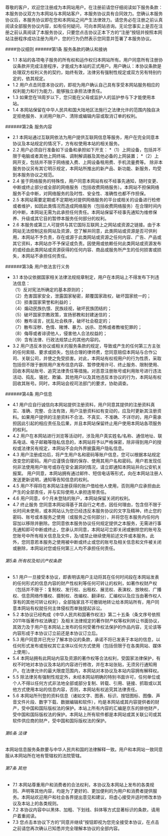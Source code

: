 
尊敬的客户，欢迎您注册成为本网站用户。在注册前请您仔细阅读如下服务条款：
本服务协议双方为本网站与本网站客户，本服务协议具有合同效力。您确认本服务协议后，本服务协议即在您和本网站之间产生法律效力。请您务必在注册之前认真阅读全部服务协议内容，如有任何疑问，可向本网站咨询。无论您事实上是否在注册之前认真阅读了本服务协议，只要您点击协议正本下方的“注册”按钮并按照本网站注册程序成功注册为用户，您的行为仍然表示您同意并签署了本服务协议。

####协议细则
######第1条 服务条款的确认和接纳
* 1.1 本站的各项电子服务的所有权和运作权归本网站所有。用户同意所有注册协议条款并完成注册程序，才能成为本站的正式用户。用户确认：本协议条款是处理双方权利义务的契约，始终有效，法律另有强制性规定或双方另有特别约定的，依其规定。
* 1.2 用户点击同意本协议的，即视为用户确认自己具有享受本网站服务相应的权利能力和行为能力，能够独立承担法律责任。
* 1.3 如果您在18周岁以下，您只能在父母或监护人的监护参与下才能使用本站。
* 1.4 本网站保留在中华人民共和国大陆地区法施行之法律允许的范围内独自决定拒绝服务、关闭用户账户、清除或编辑内容或取消订单的权利。

######第2条 服务内容
* 2.1 本网站通过互联网依法为用户提供互联网信息等服务，用户在完全同意本协议及本站规定的情况下，方有权使用本站的相关服务。  
* 2.2 用户必须自行准备如下设备和承担如下开支：
    *（1）上网设备，包括并不限于电脑或者其他上网终端、调制解调器及其他必备的上网装置；
    *（2）上网开支，包括并不限于网络接入费、上网设备租用费、手机流量费等。
除非本服务协议另有其它明示规定，本网站所推出的新产品、新功能、新服务，均受到本服务协议之规范。
* 2.4 鉴于网络服务的特殊性，用户同意本网站有权不经事先通知，随时变更、中断或终止部分或全部的网络服务（包括收费网络服务）。本网站不担保网络服务不会中断，对网络服务的及时性、安全性、准确性也都不作担保。
* 2.5 本网站需要定期或不定期地对提供网络服务的平台或相关的设备进行检修或者维护，如因此类情况而造成网络服务（包括收费网络服务）在合理时间内的中断，本网站无需为此承担任何责任。本网站保留不经事先通知为维修保养、升级或其它目的暂停本服务任何部分的权利。 
* 2.6 本服务或第三人可提供与其它国际互联网上之网站或资源之链接。由于本网站无法控制这些网站及资源，您了解并同意，此类网站或资源是否可供利用，本网站不予负责，存在或源于此类网站或资源之任何内容、广告、产品或其它资料，本网站亦不予保证或负责。因使用或依赖任何此类网站或资源发布的或经由此类网站或资源获得的任何内容、商品或服务所产生的任何损害或损失，本网站不承担任何责任。 

######第3条 用户依法言行义务
* 3.1 本协议依据国家相关法律法规规章制定，用户在本网站上不得发布下列违法信息：  
（1）反对宪法所确定的基本原则的；  
（2）危害国家安全，泄露国家秘密，颠覆国家政权，破坏国家统一的；  
（3）损害国家荣誉和利益的；  
（4）煽动民族仇恨、民族歧视，破坏民族团结的；  
（5）破坏国家宗教政策，宣扬邪教和封建迷信的；  
（6）散布谣言，扰乱社会秩序，破坏社会稳定的；  
（7）散布淫秽、色情、赌博、暴力、凶杀、恐怖或者教唆犯罪的；  
（8）侮辱或者诽谤他人，侵害他人合法权益的；  
（9）含有法律、行政法规禁止的其他内容的。  
* 3.2 用户违反本协议或相关的服务条款的规定，导致或产生的任何第三方主张的任何索赔、要求或损失，包括合理的律师费，您同意赔偿本网站与合作公司、关联公司，并使之免受损害。对此，本网站有权视用户的行为性质，采取包括但不限于删除用户发布信息内容、暂停使用许可、终止服务、限制使用、回收本网站账号、追究法律责任等措施。对恶意注册账号或利用账号进行违法活动、捣乱、骚扰、欺骗、其他用户以及其他违反本协议的行为，本网站有权回收其账号。同时，本网站会视司法部门的要求，协助调查。

######第4条 用户信息
* 4.1 用户应自行诚信向本网站提供注册资料，用户同意其提供的注册资料真实、准确、完整、合法有效，用户注册资料如有变动的，应及时更新其注册资料。如果用户提供的注册资料不合法、不真实、不准确、不详尽的，用户需承担因此引起的相应责任及后果，并且本网站保留终止用户使用本网站各项服务的权利。
* 4.2 用户在本网站进行浏览等活动时，涉及用户真实姓名/名称、通信地址、联系电话、电子邮箱等隐私信息的，本网站将予以严格保密，除非得到用户的授权或法律另有规定，本网站不会向外界披露用户隐私信息。
* 4.3 用户注册成功后，将产生用户名和密码等账户信息，您可以根据本站规定改变您的密码。用户应谨慎合理的保存、使用其用户名和密码。用户若发现任何非法使用用户账号或存在安全漏洞的情况，请立即通知本网站并向公安机关报案。
用户同意，本网站拥有通过邮件、短信电话等形式，向在本网站注册人发送更新说明，通知等告知信息的权利。
* 4.5 用户不得将在本网站注册获得的账户借给他人使用，否则用户应承担由此产生的全部责任，并与实际使用人承担连带责任。
* 4.6 用户同意，6个月未登陆的账户，本网站保留关闭的权利。
* 4.7 终止服务 
您同意本网站得基于其自行之考虑，因任何理由，包含但不限于长时间未使用，或本网站认为您已经违反本服务协议的文字及精神，终止您的密码、账号或本服务之使用（或服务之任何部分），并将您在本服务内任何内容加以移除并删除。您同意依本服务协议任何规定提供之本服务，无需进行事先通知即可中断或终止，您承认并同意，本网站可立即关闭或删除您的账号及您账号中所有相关信息及文件，及/或禁止继续使用前述文件或本服务。此外，您同意若本服务之使用被中断或终止或您的账号及相关信息和文件被关闭或删除，本网站对您或任何第三人均不承担任何责任。

###### 第5条 所有权及知识产权条款
* 5.1 用户一旦接受本协议，即表明该用户主动将其在任何时间段在本网站发表的任何形式的信息内容的财产性权利等任何可转让的权利，如著作权财产权（包括并不限于：复制权、发行权、出租权、展览权、表演权、放映权、广播权、信息网络传播权、摄制权、改编权、翻译权、汇编权以及应当由著作权人享有的其他可转让权利），全部独家且不可撤销地转让给本网站所有，用户同意本网站有权就任何主体侵权而单独提起诉讼。
* 5.2 本协议已经构成《中华人民共和国著作权法》第二十五条（条文序号依照2011年版著作权法确定）及相关法律规定的著作财产权等权利转让书面协议，其效力及于用户在本网站上发布的任何受著作权法保护的作品内容，无论该等内容形成于本协议订立前还是本协议订立后。
* 5.3 用户同意并已充分了解本协议的条款，承诺不将已发表于本站的信息，以任何形式发布或授权其它主体以任何方式使用（包括但限于在各类网站、媒体上使用）。
* 5.4 本网站拥有此网站内容及资源的著作权等合法权利，受国家法律保护，有权不时地对本协议及本站的内容进行修改，并在本站张贴，无须另行通知用户。在法律允许的最大限度范围内，本网站对本协议及本站内容拥有解释权。
* 5.5 除法律另有强制性规定外，未经本网站明确的特别书面许可，任何单位或个人不得以任何方式非法地全部或部分复制、转载、引用、链接、抓取或以其他方式使用本站的信息内容，否则，本网站有权追究其法律责任。
* 5.6 本网站所刊登的资料信息（诸如文字、图表、标识、按钮图标、图像、声音文件片段、数字下载、数据编辑和软件），均是本网站或其内容提供者的财产，受中国和国际版权法的保护。本站上所有内容的汇编是京东的排他财产，受中国和国际版权法的保护。本网站上所有软件都是本网站或其关联公司或其软件供应商的财产，受中国和国际版权法的保护。

###### 第6条 法律
本网站信息服务条款要与中华人民共和国的法律解释一致。用户和本网站一致同意服从本网站所在地有管辖权的法院管辖。

###### 第7条 其他
* 7.1 本网站尊重用户和消费者的合法权利，本协议及本网站上发布的各类规则、声明等其他内容，均是为了更好的、更加便利的为用户和消费者提供服务。本网站欢迎用户和社会各界提出意见和建议，将虚心接受并适时修改本协议及本站上的各类规则。
* 7.2 本协议内容中以黑体、加粗、下划线、斜体等方式显著标识的条款，请用户着重阅读。
* 7.3 您点击本协议下方的“同意并继续”按钮即视为您完全接受本协议，在点击之前请您再次确认已知悉并完全理解本协议的全部内容。
